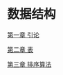 # 数据结构

<a href="./chapter_1/README.md">第一章 引论</a>

<a href="./chapter_2/README.md">第二章 表</a>

<a href="./chapter_5/README.md">第三章 排序算法</a>